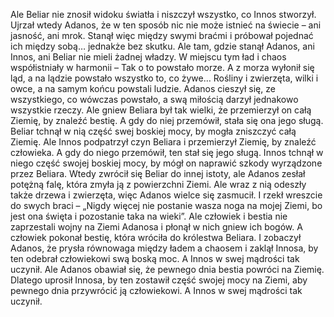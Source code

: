 Ale Beliar nie znosił widoku światła i niszczył wszystko, co Innos stworzył. Ujrzał wtedy Adanos, że w ten sposób nic nie może istnieć na świecie – ani jasność, ani mrok. Stanął więc między swymi braćmi i próbował pojednać ich między sobą… jednakże bez skutku. Ale tam, gdzie stanął Adanos, ani Innos, ani Beliar nie mieli żadnej władzy. W miejscu tym ład i chaos współistniały w harmonii – Tak o to powstało morze. A z morza wyłonił się ląd, a na lądzie powstało wszystko to, co żywe… Rośliny i zwierzęta, wilki i owce, a na samym końcu powstali ludzie. Adanos cieszył się, ze wszystkiego, co wówczas powstało, a swą miłością darzył jednakowo wszystkie rzeczy. Ale gniew Beliara był tak wielki, że przemierzył on całą Ziemię, by znaleźć bestię. A gdy do niej przemówił, stała się ona jego sługą. Beliar tchnął w nią część swej boskiej mocy, by mogła zniszczyć całą Ziemię. Ale Innos podpatrzył czyn Beliara i przemierzył Ziemię, by znaleźć człowieka. A gdy do niego przemówił, ten stał się jego sługą. Innos tchnął w niego część swojej boskiej mocy, by mógł on naprawić szkody wyrządzone przez Beliara. Wtedy zwrócił się Beliar do innej istoty, ale Adanos zesłał potężną falę, która zmyła ją z powierzchni Ziemi. Ale wraz z nią odeszły także drzewa i zwierzęta, więc Adanos wielce się zasmucił. I rzekł wreszcie do swych braci – „Nigdy więcej nie postanie wasza noga na mojej Ziemi, bo jest ona święta i pozostanie taka na wieki”. Ale człowiek i bestia nie zaprzestali wojny na Ziemi Adanosa i płonął w nich gniew ich bogów. A człowiek pokonał bestię, która wróciła do królestwa Beliara. I zobaczył Adanos, że prysła równowaga między ładem a chaosem i zaklął Innosa, by ten odebrał człowiekowi swą boską moc. A Innos w swej mądrości tak uczynił. Ale Adanos obawiał się, że pewnego dnia bestia powróci na Ziemię. Dlatego uprosił Innosa, by ten zostawił część swojej mocy na Ziemi, aby pewnego dnia przywrócić ją człowiekowi. A Innos w swej mądrości tak uczynił.
